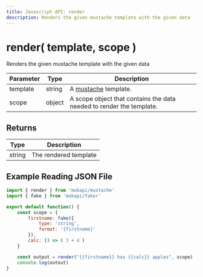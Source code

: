 ```yaml
---
title: Javascript API: render
description: Renders the given mustache template with the given data
---
```

# render( template, scope )

Renders the given mustache template with the given data

| Parameter | Type   | Description                                                          |
|-----------|--------|----------------------------------------------------------------------|
| template  | string | A [mustache](http://mustache.github.io) template.                    |
| scope     | object | A scope object that contains the data needed to render the template. |

## Returns

| Type    | Description            |
|---------|------------------------|
| string  | The rendered template  |

## Example Reading JSON File

```javascript
import { render } from 'mokapi/mustache'
import { fake } from 'mokapi/faker'

export default function() {
    const scope = {
        firstname: fake({
            type: 'string',
            format: '{firstname}'
        }),
        calc: () => ( 3 + 4 )
    }

    const output = render("{{firstname}} has {{calc}} apples", scope)
    console.log(outout)
}
```
